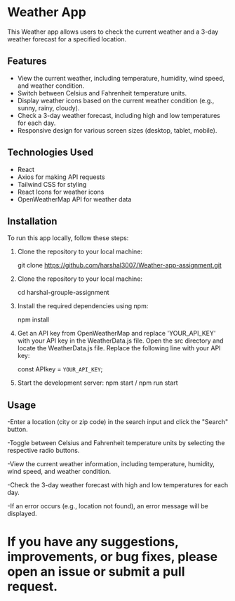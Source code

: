 # Weather App

This Weather app allows users to check the current weather and a 3-day weather forecast for a specified location.


## Features

- View the current weather, including temperature, humidity, wind speed, and weather condition.
- Switch between Celsius and Fahrenheit temperature units.
- Display weather icons based on the current weather condition (e.g., sunny, rainy, cloudy).
- Check a 3-day weather forecast, including high and low temperatures for each day.
- Responsive design for various screen sizes (desktop, tablet, mobile).

## Technologies Used

- React
- Axios for making API requests
- Tailwind CSS for styling
- React Icons for weather icons
- OpenWeatherMap API for weather data

## Installation

To run this app locally, follow these steps:

1. Clone the repository to your local machine:

   git clone https://github.com/harshal3007/Weather-app-assignment.git

2. Clone the repository to your local machine:

   cd harshal-grouple-assignment

3. Install the required dependencies using npm:

   npm install

4. Get an API key from OpenWeatherMap and replace 'YOUR_API_KEY' with your API key in the WeatherData.js file. Open the src directory and locate the WeatherData.js file. Replace the following line with your API key:

   const APIkey = `YOUR_API_KEY`;

5. Start the development server:
   npm start / npm run start

## Usage

-Enter a location (city or zip code) in the search input and click the "Search" button.

-Toggle between Celsius and Fahrenheit temperature units by selecting the respective radio buttons.

-View the current weather information, including temperature, humidity, wind speed, and weather condition.

-Check the 3-day weather forecast with high and low temperatures for each day.

-If an error occurs (e.g., location not found), an error message will be displayed.


# If you have any suggestions, improvements, or bug fixes, please open an issue or submit a pull request.




